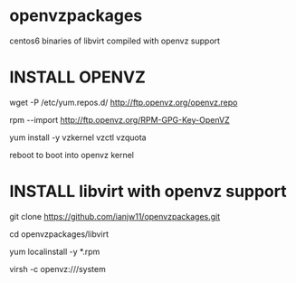 openvzpackages
==============
centos6 binaries of libvirt compiled with openvz support

INSTALL OPENVZ
==============
wget -P /etc/yum.repos.d/ http://ftp.openvz.org/openvz.repo

rpm --import http://ftp.openvz.org/RPM-GPG-Key-OpenVZ

yum install -y vzkernel vzctl vzquota

reboot to boot into openvz kernel

INSTALL libvirt with openvz support
==============
git clone https://github.com/ianjw11/openvzpackages.git

cd openvzpackages/libvirt

yum localinstall -y *.rpm




virsh -c openvz:///system
